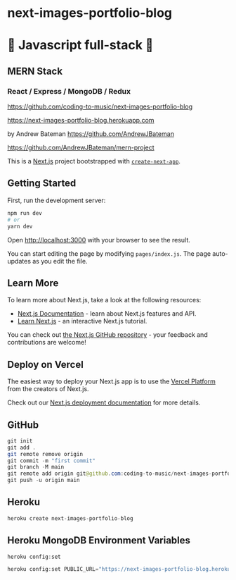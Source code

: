 # next-images-portfolio-blog

# 🚀 Javascript full-stack 🚀

## MERN Stack

### React / Express / MongoDB / Redux

https://github.com/coding-to-music/next-images-portfolio-blog

https://next-images-portfolio-blog.herokuapp.com

by Andrew Bateman https://github.com/AndrewJBateman

https://github.com/AndrewJBateman/mern-project

This is a [Next.js](https://nextjs.org/) project bootstrapped with [`create-next-app`](https://github.com/vercel/next.js/tree/canary/packages/create-next-app).

## Getting Started

First, run the development server:

```bash
npm run dev
# or
yarn dev
```

Open [http://localhost:3000](http://localhost:3000) with your browser to see the result.

You can start editing the page by modifying `pages/index.js`. The page auto-updates as you edit the file.

## Learn More

To learn more about Next.js, take a look at the following resources:

- [Next.js Documentation](https://nextjs.org/docs) - learn about Next.js features and API.
- [Learn Next.js](https://nextjs.org/learn) - an interactive Next.js tutorial.

You can check out [the Next.js GitHub repository](https://github.com/vercel/next.js/) - your feedback and contributions are welcome!

## Deploy on Vercel

The easiest way to deploy your Next.js app is to use the [Vercel Platform](https://vercel.com/import?utm_medium=default-template&filter=next.js&utm_source=create-next-app&utm_campaign=create-next-app-readme) from the creators of Next.js.

Check out our [Next.js deployment documentation](https://nextjs.org/docs/deployment) for more details.

## GitHub

```java
git init
git add .
git remote remove origin
git commit -m "first commit"
git branch -M main
git remote add origin git@github.com:coding-to-music/next-images-portfolio-blog.git
git push -u origin main
```

## Heroku

```java
heroku create next-images-portfolio-blog
```

## Heroku MongoDB Environment Variables

```java
heroku config:set

heroku config:set PUBLIC_URL="https://next-images-portfolio-blog.herokuapp.com"
```

